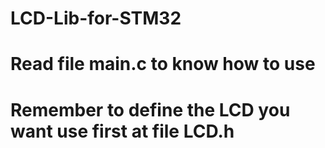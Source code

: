 # LCD-Lib-for-STM32
# Read file main.c to know how to use
# Remember to define the LCD you want use first at file LCD.h
